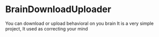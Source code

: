 # BrainDownloadUploader
You can download or upload behavioral on you brain
It is a very simple project, It used as correcting your mind
